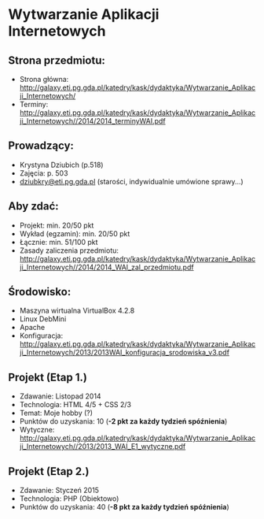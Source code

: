 Wytwarzanie Aplikacji Internetowych
===================================

Strona przedmiotu:
------------------
- Strona główna: http://galaxy.eti.pg.gda.pl/katedry/kask/dydaktyka/Wytwarzanie_Aplikacji_Internetowych/
- Terminy: http://galaxy.eti.pg.gda.pl/katedry/kask/dydaktyka/Wytwarzanie_Aplikacji_Internetowych//2014/2014_terminyWAI.pdf

Prowadzący:
-----------
- Krystyna Dziubich (p.518)
- Zajęcia: p. 503
- dziubkry@eti.pg.gda.pl (starości, indywidualnie umówione sprawy...)

Aby zdać:
---------
- Projekt: min. 20/50 pkt
- Wykład (egzamin): min. 20/50 pkt
- Łącznie: min. 51/100 pkt
- Zasady zaliczenia przedmiotu: http://galaxy.eti.pg.gda.pl/katedry/kask/dydaktyka/Wytwarzanie_Aplikacji_Internetowych//2014/2014_WAI_zal_przedmiotu.pdf

Środowisko:
-----------
- Maszyna wirtualna VirtualBox 4.2.8
- Linux DebMini
- Apache
- Konfiguracja: http://galaxy.eti.pg.gda.pl/katedry/kask/dydaktyka/Wytwarzanie_Aplikacji_Internetowych/2013/2013WAI_konfiguracja_srodowiska_v3.pdf

Projekt (Etap 1.)
-----------------
- Zdawanie: Listopad 2014
- Technologia: HTML 4/5 + CSS 2/3
- Temat: Moje hobby (?)
- Punktów do uzyskania: 10 (**-2 pkt za każdy tydzień spóźnienia**)
- Wytyczne: http://galaxy.eti.pg.gda.pl/katedry/kask/dydaktyka/Wytwarzanie_Aplikacji_Internetowych//2013/2013_WAI_E1_wytyczne.pdf

Projekt (Etap 2.)
-----------------
- Zdawanie: Styczeń 2015
- Technologia: PHP (Obiektowo)
- Punktów do uzyskania: 40 (**-8 pkt za każdy tydzień spóźnienia**)
